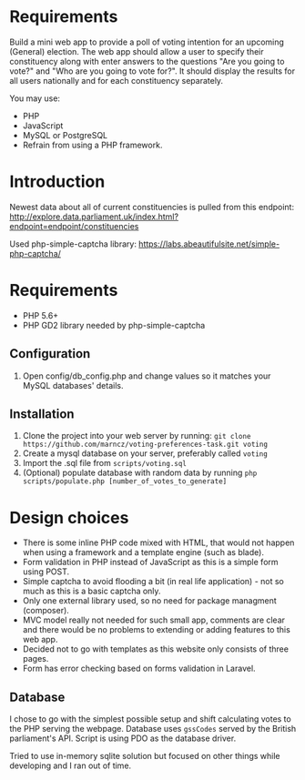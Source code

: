 
# Requirements

Build a mini web app to provide a poll of voting intention for an upcoming (General) election.
The web app should allow a user to specify their constituency along with enter answers to the questions "Are you going to vote?" and "Who are you going to vote for?".
It should display the results for all users nationally and for each constituency separately.

You may use:
* PHP
* JavaScript
* MySQL or PostgreSQL
* Refrain from using a PHP framework.

# Introduction
Newest data about all of current constituencies is pulled from this endpoint: http://explore.data.parliament.uk/index.html?endpoint=endpoint/constituencies

Used php-simple-captcha library: https://labs.abeautifulsite.net/simple-php-captcha/

# Requirements

- PHP 5.6+
- PHP GD2 library needed by php-simple-captcha

## Configuration
1. Open config/db_config.php and change values so it matches your MySQL databases' details.

## Installation
1. Clone the project into your web server by running:  `git clone https://github.com/marncz/voting-preferences-task.git voting`
2. Create a mysql database on your server, preferably called `voting`
3. Import the .sql file from `scripts/voting.sql`
4. (Optional) populate database with random data by running `php scripts/populate.php [number_of_votes_to_generate]`

# Design choices
- There is some inline PHP code mixed with HTML, that would not happen when using a framework and a template engine (such as blade).
- Form validation in PHP instead of JavaScript as this is a simple form using POST.
- Simple captcha to avoid flooding a bit (in real life application) - not so much as this is a basic captcha only.
- Only one external library used, so no need for package managment (composer).
- MVC model really not needed for such small app, comments are clear and there would be no problems to extending or adding features to this web app.
- Decided not to go with templates as this website only consists of three pages.
- Form has error checking based on forms validation in Laravel.

## Database
I chose to go with the simplest possible setup and shift calculating votes to the PHP serving the webpage. Database uses `gssCodes` served by the British parliament's API. Script is using PDO as the database driver.

Tried to use in-memory sqlite solution but focused on other things while developing and I ran out of time.
